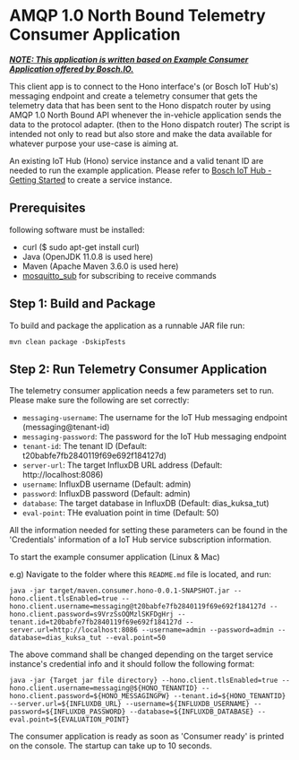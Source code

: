 # AMQP 1.0 North Bound Telemetry Consumer Application

***<ins>NOTE: This application is written based on [Example Consumer Application](https://github.com/bosch-io/iot-hub-examples) offered by Bosch.IO.</ins>***

This client app is to connect to the Hono interface's (or Bosch IoT Hub's) messaging endpoint and create a telemetry consumer that gets the telemetry data that has been sent to the Hono dispatch router by using AMQP 1.0 North Bound API whenever the in-vehicle application sends the data to the protocol adapter. (then to the Hono dispatch router)
The script is intended not only to read but also store and make the data available for whatever purpose your use-case is aiming at.

An existing IoT Hub (Hono) service instance and a valid tenant ID are needed to run the example application. Please refer to [Bosch IoT Hub - Getting Started](https://docs.bosch-iot-suite.com/hub/getting-started/prerequisites.html) to create a service instance.

## Prerequisites  

following software must be installed:

* curl ($ sudo apt-get install curl)
* Java (OpenJDK 11.0.8 is used here)
* Maven (Apache Maven 3.6.0 is used here)
* [mosquitto_sub](https://mosquitto.org/) for subscribing to receive commands

## Step 1: Build and Package

To build and package the application as a runnable JAR file run:

~~~
mvn clean package -DskipTests
~~~

## Step 2: Run Telemetry Consumer Application

The telemetry consumer application needs a few parameters set to run. Please make sure the following are set correctly:

* `messaging-username`: The username for the IoT Hub messaging endpoint (messaging@tenant-id)
* `messaging-password`: The password for the IoT Hub messaging endpoint
* `tenant-id`: The tenant ID (Default: t20babfe7fb2840119f69e692f184127d)
* `server-url`: The target InfluxDB URL address (Default: http://localhost:8086)
* `username`: InfluxDB username (Default: admin)
* `password`: InfluxDB password (Default: admin)
* `database`: The target database in InfluxDB (Default: dias_kuksa_tut)
* `eval-point`: THe evaluation point in time (Default: 50)

All the information needed for setting these parameters can be found in the 'Credentials' information of a IoT Hub service subscription information.

To start the example consumer application (Linux & Mac)

e.g) Navigate to the folder where this `README.md` file is located,
and run:
~~~
java -jar target/maven.consumer.hono-0.0.1-SNAPSHOT.jar --hono.client.tlsEnabled=true --hono.client.username=messaging@t20babfe7fb2840119f69e692f184127d --hono.client.password=s9VrzSsOQMzlSKFDgHrj --tenant.id=t20babfe7fb2840119f69e692f184127d --server.url=http://localhost:8086 --username=admin --password=admin --database=dias_kuksa_tut --eval.point=50
~~~
The above command shall be changed depending on the target service instance's credential info and it should follow the following format:
~~~
java -jar {Target jar file directory} --hono.client.tlsEnabled=true --hono.client.username=messaging@${HONO_TENANTID} --hono.client.password=${HONO_MESSAGINGPW} --tenant.id=${HONO_TENANTID} --server.url=${INFLUXDB_URL} --username=${INFLUXDB_USERNAME} --password=${INFLUXDB_PASSWORD} --database=${INFLUXDB_DATABASE} --eval.point=${EVALUATION_POINT}
~~~

The consumer application is ready as soon as 'Consumer ready' is printed on the console. The startup can take up to 10 seconds.
